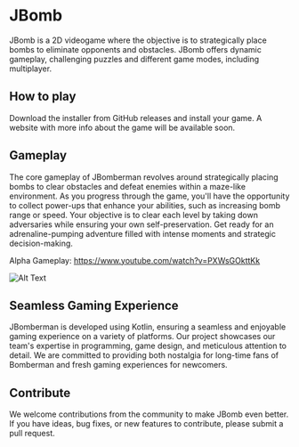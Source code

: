 # JBomb

JBomb is a 2D videogame where the objective is to strategically place bombs to eliminate opponents and obstacles. JBomb offers dynamic gameplay, challenging puzzles and different game modes, including multiplayer.

## How to play
Download the installer from GitHub releases and install your game. A website with more info about the game will be available soon.

## Gameplay

The core gameplay of JBomberman revolves around strategically placing bombs to clear obstacles and defeat enemies within a maze-like environment. As you progress through the game, you'll have the opportunity to collect power-ups that enhance your abilities, such as increasing bomb range or speed. Your objective is to clear each level by taking down adversaries while ensuring your own self-preservation. Get ready for an adrenaline-pumping adventure filled with intense moments and strategic decision-making.

Alpha Gameplay: https://www.youtube.com/watch?v=PXWsGOkttKk

![Alt Text](https://i.postimg.cc/xTCLkhdK/Schermata-2023-09-08-alle-10-37-57.png)

## Seamless Gaming Experience

JBomberman is developed using Kotlin, ensuring a seamless and enjoyable gaming experience on a variety of platforms. Our project showcases our team's expertise in programming, game design, and meticulous attention to detail. We are committed to providing both nostalgia for long-time fans of Bomberman and fresh gaming experiences for newcomers.

## Contribute

We welcome contributions from the community to make JBomb even better. If you have ideas, bug fixes, or new features to contribute, please submit a pull request. 
